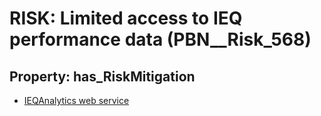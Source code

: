 # RISK: __Limited access to IEQ performance data__ (PBN__Risk_568)

## Property: has_RiskMitigation

* [IEQAnalytics web service](PBN__RiskMitigation_798)

